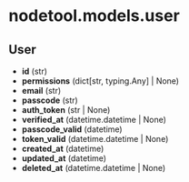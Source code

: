 # nodetool.models.user

## User

- **id** (str)
- **permissions** (dict[str, typing.Any] | None)
- **email** (str)
- **passcode** (str)
- **auth_token** (str | None)
- **verified_at** (datetime.datetime | None)
- **passcode_valid** (datetime)
- **token_valid** (datetime.datetime | None)
- **created_at** (datetime)
- **updated_at** (datetime)
- **deleted_at** (datetime.datetime | None)

